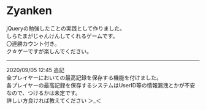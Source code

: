# Zyanken

jQueryの勉強したことの実践として作りました。<br>
しらたまがじゃんけんしてくれるゲームです。<br>
〇連勝カウント付き。<br>
ク☆ゲーですが楽しんでください。<br>

<hr>

2020/09/05 12:45 追記<br>
全プレイヤーにおいての最高記録を保存する機能を付けました。<br>
各プレイヤーの最高記録を保存するシステムはUserID等の情報漏洩とかが不安なので、つけるかは未定です。<br>
詳しい方良ければ教えてください ＞_＜<br>
